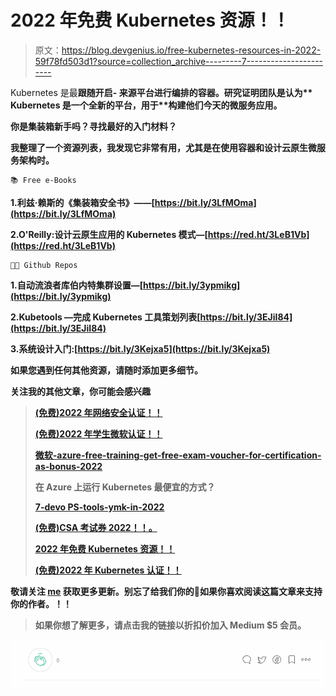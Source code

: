 # 2022 年免费 Kubernetes 资源！！

> 原文：<https://blog.devgenius.io/free-kubernetes-resources-in-2022-59f78fd503d1?source=collection_archive---------7----------------------->

Kubernetes 是最****跟随**开启- **来源**平台进行编排的容器。研究证明**团队**是**认为** Kubernetes 是**一个全新的**平台，用于**构建他们今天的微服务应用。****

**你是集装箱新手吗？寻找最好的入门材料？**

**我整理了一个资源列表，我发现它非常有用，尤其是在使用容器和设计云原生微服务架构时。**

```
📚 Free e-Books
```

**1.利兹·赖斯的《集装箱安全书》——[https://bit.ly/3LfMOma](https://bit.ly/3LfMOma)**

**2.O'Reilly:设计云原生应用的 Kubernetes 模式—[https://red.ht/3LeB1Vb](https://red.ht/3LeB1Vb)**

```
🧑‍💻 Github Repos
```

**1.自动流浪者库伯内特集群设置—[https://bit.ly/3ypmikg](https://bit.ly/3ypmikg)**

**2.Kubetools —完成 Kubernetes 工具策划列表[https://bit.ly/3EJiI84](https://bit.ly/3EJiI84)**

**3.系统设计入门:[https://bit.ly/3Kejxa5](https://bit.ly/3Kejxa5)**

**如果您遇到任何其他资源，请随时添加更多细节。**

**关注我的其他文章，你可能会感兴趣**

> **[(免费)2022 年网络安全认证！！](https://medium.com/@musunurusharmila/free-cybersecurity-certifications-in-2022-98d50aa9eb25)**
> 
> **[(免费)2022 年学生微软认证！！](https://medium.com/technology-hits/free-microsoft-certifications-for-students-in-2022-4e83085d5aa)**
> 
> **[微软-azure-free-training-get-free-exam-voucher-for-certification-as-bonus-2022](https://faun.pub/microsoft-azure-free-training-get-free-exam-voucher-for-certification-as-bonus-2022-a5e43ff496a9?source=your_stories_page-------------------------------------)**
> 
> **在 Azure 上运行 Kubernetes 最便宜的方式？**
> 
> **[7-devo PS-tools-ymk-in-2022](https://faun.pub/7-devops-tools-ymk-in-2022-cb4536db2ee9?source=your_stories_page-------------------------------------)**
> 
> **[(免费)CSA 考试券 2022！！。](https://medium.com/@musunurusharmila/free-csa-exam-voucher-2022-af4bc9bad3e3)**
> 
> **[2022 年免费 Kubernetes 资源！！](/free-kubernetes-resources-in-2022-59f78fd503d1)**
> 
> **[(免费)2022 年 Kubernetes 认证！！](/free-kubernetes-certifications-in-2022-90cb4e17db19?source=your_stories_page-------------------------------------)**

**敬请关注 [me](https://medium.com/@musunurusharmila/) 获取更多更新。别忘了给我们你的👏如果你喜欢阅读这篇文章来支持你的作者。！！**

> **如果你想了解更多，请点击我的链接以折扣价加入 Medium $5 会员。**

**![](img/87a2eff49dfd135dcb6848918923fc93.png)**